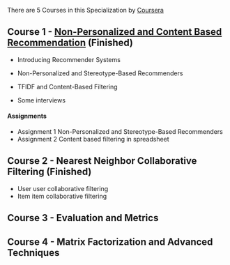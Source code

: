 There are 5 Courses in this Specialization by [Coursera](https://www.coursera.org/specializations/recommender-systems)
## Course 1 - [Non-Personalized and Content Based Recommendation](https://www.coursera.org/learn/recommender-systems-introduction?specialization=recommender-systems#syllabus) (Finished)

- Introducing Recommender Systems

- Non-Personalized and Stereotype-Based Recommenders

- TFIDF and Content-Based Filtering

- Some interviews

#### Assignments
- Assignment 1 Non-Personalized and Stereotype-Based Recommenders
- Assignment 2 Content based filtering in spreadsheet

## Course 2 - Nearest Neighbor Collaborative Filtering (Finished)
- User user collaborative filtering
- Item item collaborative filtering

## Course 3 - Evaluation and Metrics

## Course 4 - Matrix Factorization and Advanced Techniques
